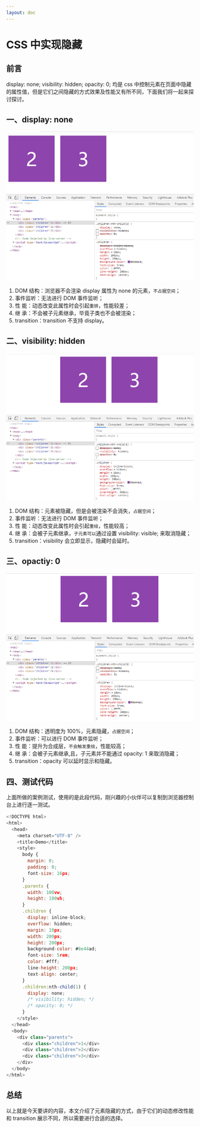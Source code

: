 ```yaml
---
layout: doc
---
```


# CSS 中实现隐藏

## 前言

display: none; visibility: hidden; opacity: 0; 均是 css 中控制元素在页面中隐藏的属性值，但是它们之间隐藏的方式效果及性能又有所不同，下面我们将一起来探讨探讨。

## 一、display: none

![在这里插入图片描述](../public/images-blog/css/20200828162025695.png)

1.  DOM 结构：浏览器不会渲染 display 属性为 none 的元素，`不占据空间`；
2.  事件监听：无法进行 DOM 事件监听；
3.  性 能：动态改变此属性时会引起`重排`，性能较差；
4.  继 承：不会被子元素继承，毕竟子类也不会被渲染；
5.  transition：transition 不支持 display。

## 二、visibility: hidden

![在这里插入图片描述](../public/images-blog/css/20200828162057407.png)

1.  DOM 结构：元素被隐藏，但是会被渲染不会消失，`占据空间`；
2.  事件监听：无法进行 DOM 事件监听；
3.  性 能：动态改变此属性时会引起`重绘`，性能较高；
4.  继 承：会被子元素继承，`子元素可以`通过设置 visibility: visible; 来取消隐藏；
5.  transition：visibility 会立即显示，隐藏时会延时。

## 三、opactiy: 0

![在这里插入图片描述](../public/images-blog/css/20200828162102387.png)

1.  DOM 结构：透明度为 100%，元素隐藏，`占据空间`；
2.  事件监听：可以进行 DOM 事件监听；
3.  性 能：提升为合成层，`不会触发重绘`，性能较高；
4.  继 承：会被子元素继承,且，子元素并不能通过 opacity: 1 来取消隐藏；
5.  transition：opacity 可以延时显示和隐藏。

## 四、测试代码

上面所做的案例测试，使用的是此段代码，刚兴趣的小伙伴可以复制到浏览器控制台上进行逐一测试。

```javascript
<!DOCTYPE html>
<html>
  <head>
    <meta charset="UTF-8" />
    <title>Demo</title>
    <style>
      body {
        margin: 0;
        padding: 0;
        font-size: 16px;
      }
      .parents {
        width: 100vw;
        height: 100vh;
      }
      .children {
        display: inline-block;
        overflow: hidden;
        margin: 10px;
        width: 200px;
        height: 200px;
        background-color: #8e44ad;
        font-size: 5rem;
        color: #fff;
        line-height: 200px;
        text-align: center;
      }
      .children:nth-child(1) {
        display: none;
        /* visibility: hidden; */
        /* opacity: 0; */
      }
    </style>
  </head>
  <body>
    <div class="parents">
      <div class="children">1</div>
      <div class="children">2</div>
      <div class="children">3</div>
    </div>
  </body>
</html>
```

## 总结

以上就是今天要讲的内容，本文介绍了元素隐藏的方式，由于它们的动态修改性能和 transition 展示不同，所以需要进行合适的选择。
